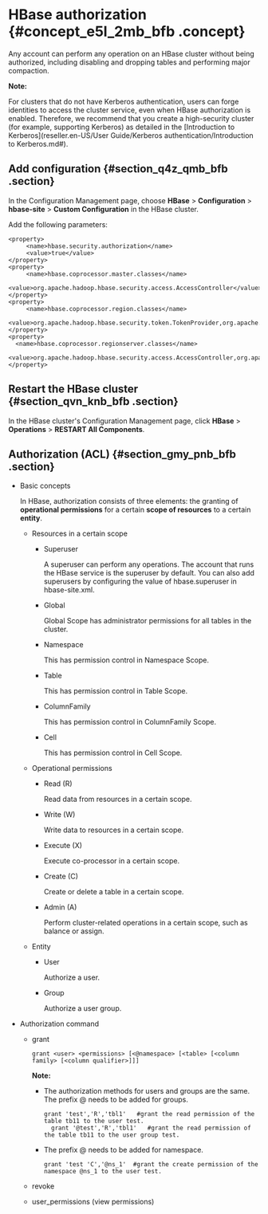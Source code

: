 # HBase authorization {#concept_e5l_2mb_bfb .concept}

Any account can perform any operation on an HBase cluster without being authorized, including disabling and dropping tables and performing major compaction.

**Note:** 

For clusters that do not have Kerberos authentication, users can forge identities to access the cluster service, even when HBase authorization is enabled. Therefore, we recommend that you create a high-security cluster \(for example, supporting Kerberos\) as detailed in the [Introduction to Kerberos](reseller.en-US/User Guide/Kerberos authentication/Introduction to Kerberos.md#).

## Add configuration {#section_q4z_qmb_bfb .section}

In the Configuration Management page, choose **HBase** \> **Configuration** \> **hbase-site** \> **Custom Configuration** in the HBase cluster.

Add the following parameters:

```
<property>
     <name>hbase.security.authorization</name>
     <value>true</value>
</property>
<property>
     <name>hbase.coprocessor.master.classes</name>
     <value>org.apache.hadoop.hbase.security.access.AccessController</value>
</property>
<property>
     <name>hbase.coprocessor.region.classes</name>
 <value>org.apache.hadoop.hbase.security.token.TokenProvider,org.apache.hadoop.hbase.security.access.AccessController</value>
</property>
<property>
  <name>hbase.coprocessor.regionserver.classes</name>
  <value>org.apache.hadoop.hbase.security.access.AccessController,org.apache.hadoop.hbase.security.token.TokenProvider</value>
</property>
```

## Restart the HBase cluster {#section_qvn_knb_bfb .section}

In the HBase cluster's Configuration Management page, click **HBase** \> **Operations** \> **RESTART All Components**.

## Authorization \(ACL\) {#section_gmy_pnb_bfb .section}

-   Basic concepts

    In HBase, authorization consists of three elements: the granting of **operational permissions** for a certain **scope of resources** to a certain **entity**.

    -   Resources in a certain scope
        -   Superuser

            A superuser can perform any operations. The account that runs the HBase service is the superuser by default. You can also add superusers by configuring the value of hbase.superuser in hbase-site.xml.

        -   Global

            Global Scope has administrator permissions for all tables in the cluster.

        -   Namespace

            This has permission control in Namespace Scope.

        -   Table

            This has permission control in Table Scope.

        -   ColumnFamily

            This has permission control in ColumnFamily Scope.

        -   Cell

            This has permission control in Cell Scope.

    -   Operational permissions
        -   Read \(R\)

            Read data from resources in a certain scope.

        -   Write \(W\)

            Write data to resources in a certain scope.

        -   Execute \(X\)

            Execute co-processor in a certain scope.

        -   Create \(C\)

            Create or delete a table in a certain scope.

        -   Admin \(A\)

            Perform cluster-related operations in a certain scope, such as balance or assign.

    -   Entity
        -   User

            Authorize a user.

        -   Group

            Authorize a user group.

-   Authorization command
    -   grant

        ```
        grant <user> <permissions> [<@namespace> [<table> [<column family> [<column qualifier>]]]
        ```

        **Note:** 

        -   The authorization methods for users and groups are the same. The prefix @ needs to be added for groups.

            ```
            grant 'test','R','tbl1'   #grant the read permission of the table tb11 to the user test.
              grant '@test','R','tbl1'   #grant the read permission of the table tb11 to the user group test.
            ```

        -   The prefix @ needs to be added for namespace.

            ```
            grant 'test 'C','@ns_1'  #grant the create permission of the namespace @ns_1 to the user test.
            ```

    -   revoke
    -   user\_permissions \(view permissions\)

